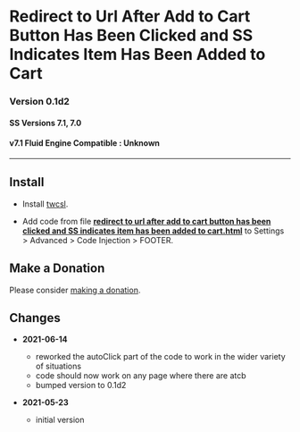 # Redirect to Url After Add to Cart Button Has Been Clicked and SS Indicates Item Has Been Added to Cart

### Version 0.1d2

#### SS Versions 7.1, 7.0

#### v7.1 Fluid Engine Compatible : Unknown

---

## Install

* Install
  [twcsl](https://github.com/tomsWebConsulting/twcsl#install-options).
  
* Add code from file
  **[redirect to url after add to cart button has been clicked and SS indicates item has been added to cart.html](redirect%20to%20url%20after%20add%20to%20cart%20button%20has%20been%20clicked%20and%20SS%20indicates%20item%20has%20been%20added%20to%20cart.html#L1)**
  to Settings > Advanced > Code Injection > FOOTER.

## Make a Donation

Please consider
[making a donation](https://github.com/tomsWebConsulting/twcsl#make-a-donation).

## Changes

* **2021-06-14**

  * reworked the autoClick part of the code to work in the wider variety of
    situations
  * code should now work on any page where there are atcb
  * bumped version to 0.1d2
  
* **2021-05-23**

  * initial version
